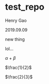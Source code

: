 # test_repo

Henry Gao

2019.09.09

new thing

lol...

$\alpha$ + $\beta$

$\frac{1}{2}$

$\frac{2}{3}$


